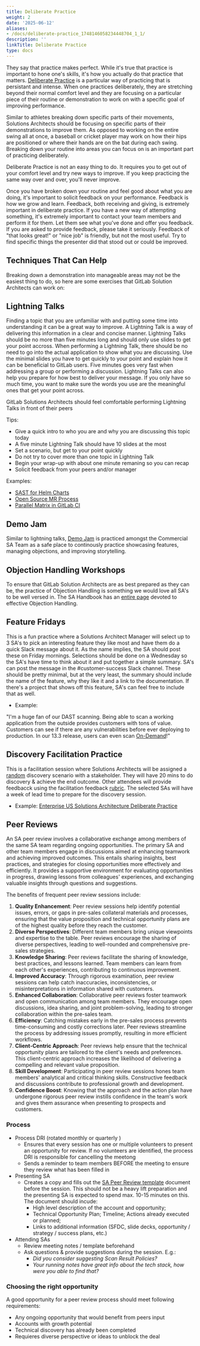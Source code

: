 ```yaml
---
title: Deliberate Practice
weight: 2
date: '2025-06-12'
aliases:
- /docs/deliberate-practice_1748146058234448704_1_1/
description: ''
linkTitle: Deliberate Practice
type: docs
---
```


They say that practice makes perfect.  While it's true that practice is important to hone one's skills, it's how you actually do that practice that matters.  [Deliberate Practice](https://jamesclear.com/beginners-guide-deliberate-practice) is a particular way of practicing that is persistant and intense.  When one practices deliberately, they are stretching beyond their normal comfort level and they are focusing on a particular piece of their routine or demonstration to work on with a specific goal of improving performance.

Similar to athletes breaking down specific parts of their movements, Solutions Architects should be focusing on specific parts of their demonstrations to improve them. As opposed to working on the entire swing all at once, a baseball or cricket player may work on how their hips are positioned or where their hands are on the bat during each swing.  Breaking down your routine into areas you can focus on is an important part of practicing deliberately.

Deliberate Practice is not an easy thing to do.  It requires you to get out of your comfort level and try new ways to improve. If you keep practicing the same way over and over, you'll never improve.

Once you have broken down your routine and feel good about what you are doing, it's important to solicit feedback on your performance.  Feedback is how we grow and learn.  Feedback, both receiving and giving, is extremely important in deliberate practice.  If you have a new way of attempting something, it's extremely important to contact your team members and perform it for them.  Let them see what you've done and offer you feedback.  If you are asked to provide feedback, please take it seriously.  Feedback of "that looks great!" or "nice job" is friendly, but not the most useful.  Try to find specific things the presenter did that stood out or could be improved.

## Techniques That Can Help

Breaking down a demonstration into manageable areas may not be the easiest thing to do, so here are some exercises that GitLab Solution Architects can work on:

## Lightning Talks

Finding a topic that you are unfamiliar with and putting some time into understanding it can be a great way to improve.  A Lightning Talk is a way of delivering this information in a clear and concise manner.  Lightning Talks should be no more than five minutes long and should only use slides to get your point accross.  When performing a Lightning Talk, there should be no need to go into the actual application to show what you are discussing.  Use the minimal slides you have to get quickly to your point and explain how it can be beneficial to GitLab users.  Five minutes goes very fast when addressing a group or performing a discussion. Lightning Talks can also help you prepare for how best to deliver your message. If you only have so much time, you want to make sure the words you use are the meaningful ones that get your point across.

GitLab Solutions Architects should feel comfortable performing Lightning Talks in front of their peers

Tips:

- Give a quick intro to who you are and why you are discussing this topic today
- A five minute Lightning Talk should have 10 slides at the most
- Set a scenario, but get to your point quickly
- Do not try to cover more than one topic in Lightning Talk
- Begin your wrap-up with about one minute remaning so you can recap
- Solicit feedback from your peers and/or manager

Examples:

- [SAST for Helm Charts](https://www.youtube.com/watch?v=a1Y9927eC4I)
- [Open Source MR Process](https://www.youtube.com/watch?v=7zWqacrcmzk)
- [Parallel Matrix in GitLab CI](https://www.youtube.com/watch?v=rAKUvpECSa4)

## Demo Jam

Similar to lightning talks, [Demo Jam](/handbook/solutions-architects/processes/commercial/#commercial-demo-jam) is practiced amongst the Commercial SA Team as a safe place to continously practice showcasing features, managing objections, and improving storytelling.

## Objection Handling Workshops

To ensure that GitLab Solution Architects are as best prepared as they can be, the practice of Objection Handling is something we would love all SA's to be well versed in.  The SA Handbook has an [entire page](/handbook/solutions-architects/sa-practices/effective-objection-handling-practice/) devoted to effective Objection Handling.

## Feature Fridays

This is a fun practice where a Solutions Architect Manager will select up to 3 SA's to pick an interesting feature they like most and have them do a quick Slack message about it.  As the name implies, the SA should post these on Friday mornings.  Selections should be done on a Wednesday so the SA's have time to think about it and put together a simple summary.  SA's can post the message in the #customer-success Slack channel.  These should be pretty minimal, but at the very least, the summary should include the name of the feature, why they like it and a link to the documentation.  If there's a project that shows off this feature, SA's can feel free to include that as well.

- Example:

"I'm a huge fan of our DAST scanning.  Being able to scan a working application from the outside provides customers with tons of value. Customers can see if there are any vulnerabilities before ever deploying to production. In our 13.3 release, users can even scan [On-Demand](https://docs.gitlab.com/ee/user/application_security/dast/#run-an-on-demand-dast-scan)!"

## Discovery Facilitation Practice

This is a facilitation session where Solutions Architects will be assigned a [random](https://wheelofnames.com/k4c-mxc) discovery scenario with a stakeholder. They will have 20 mins to do discovery & achieve the end outcome. Other attendees will provide feedbacck using the facilitation feedback [rubric](https://docs.google.com/forms/d/1RzvD_GtQhkz8Kd2pNakN9OxE8YonZDZBUamSSr4hAic/edit). The selected SAs will have a week of lead time to prepare for the discovery session.

- Example:
[Enterprise US Solutions Architecture Deliberate Practice](https://gitlab.com/gitlab-com/customer-success/solutions-architecture/enterprise-amer-sa-team/-/issues/1)

## Peer Reviews

An SA peer review involves a collaborative exchange among members of the same SA team regarding ongoing opportunities. The primary SA and other team members engage in discussions aimed at enhancing teamwork and achieving improved outcomes. This entails sharing insights, best practices, and strategies for closing opportunities more effectively and efficiently. It provides a supportive environment for evaluating opportunities in progress, drawing lessons from colleagues' experiences, and exchanging valuable insights through questions and suggestions.

The benefits of frequent peer review sessions include:

1. **Quality Enhancement**: Peer review sessions help identify potential issues, errors, or gaps in pre-sales collateral materials and processes, ensuring that the value proposition and technical opportunity plans are of the highest quality before they reach the customer.
1. **Diverse Perspectives**: Different team members bring unique viewpoints and expertise to the table. Peer reviews encourage the sharing of diverse perspectives, leading to well-rounded and comprehensive pre-sales strategies.
1. **Knowledge Sharing**: Peer reviews facilitate the sharing of knowledge, best practices, and lessons learned. Team members can learn from each other's experiences, contributing to continuous improvement.
1. **Improved Accuracy**: Through rigorous examination, peer review sessions can help catch inaccuracies, inconsistencies, or misinterpretations in information shared with customers.
1. **Enhanced Collaboration**: Collaborative peer reviews foster teamwork and open communication among team members. They encourage open discussions, idea sharing, and joint problem-solving, leading to stronger collaboration within the pre-sales team.
1. **Efficiency**: Catching mistakes early in the pre-sales process prevents time-consuming and costly corrections later. Peer reviews streamline the process by addressing issues promptly, resulting in more efficient workflows.
1. **Client-Centric Approach**: Peer reviews help ensure that the technical opportunity plans are tailored to the client's needs and preferences. This client-centric approach increases the likelihood of delivering a compelling and relevant value proposition.
1. **Skill Development**: Participating in peer review sessions hones team members' analytical and critical thinking skills. Constructive feedback and discussions contribute to professional growth and development.
1. **Confidence Boost**: Knowing that the approach and the action plan have undergone rigorous peer review instills confidence in the team's work and gives them assurance when presenting to prospects and customers.

### Process

- Process DRI (rotated monthly or quarterly )
  - Ensures that every session has one or multiple volunteers to present an opportunity for review. If no volunteers are identified, the process DRI is responsible for cancelling the meetong
  - Sends a reminder to team members BEFORE the meeting to ensure they review what has been filled in
- Presenting SA
  - Creates a copy and fills out the [SA Peer Review template](https://docs.google.com/document/d/1d-2cmSAR-KQ9bGOIMxfWgJFMOad_nSgnsNBCf4pB-0s/edit) document before the session. This should not be a heavy lift preparation and the presenting SA is expected to spend max. 10-15 minutes on this. The document should incude:
    - High level description of the account and opportunity;
    - Technical Opportunity Plan; Timeline; Actions already executed or planned;
    - Links to additional information (SFDC, slide decks, opportunity / strategy / success plans, etc.)
- Attending SAs
  - Review meeting notes / template beforehand
  - Ask questions & provide suggestions during the session. E.g.:
    - _Did you consider suggesting Scan Result Policies?_
    - _Your running notes have great info about the tech stack, how were you able to find that?_

### Choosing the right opportunity

A good opportunity for a peer review process should meet following requirements:

- Any ongoing opportunity that would benefit from peers input
- Accounts with growth potential
- Technical discovery has already been completed
- Requieres diverse perspective or ideas to unblock the deal
